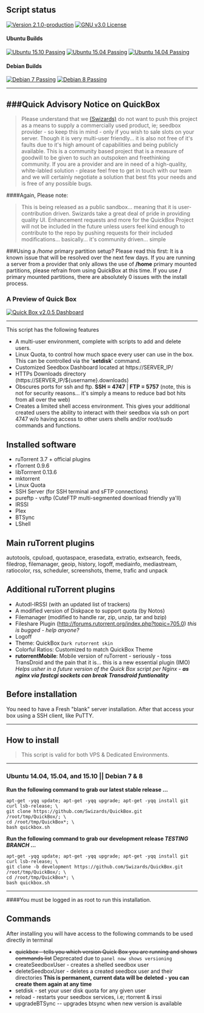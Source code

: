 

## Script status

[![Version 2.1.0-production](https://img.shields.io/badge/version-2.1.0-674172.svg?style=flat-square)](https://jmsolodesigns.com/code-projects/quick-box/seedbox-installer)
[![GNU v3.0 License](https://img.shields.io/badge/license-GNU%20v3.0%20License-blue.svg?style=flat-square)](https://github.com/Swizards/QuickBox/blob/master/LICENSE.md)

#### Ubuntu Builds
[![Ubuntu 15.10 Passing](https://img.shields.io/badge/Ubuntu%2015.10-passing-brightgreen.svg?style=flat-square)](https://jmsolodesigns.com/code-projects/quick-box/seedbox-installer)
[![Ubuntu 15.04 Passing](https://img.shields.io/badge/Ubuntu%2015.04-passing-brightgreen.svg?style=flat-square)](https://jmsolodesigns.com/code-projects/quick-box/seedbox-installer)
[![Ubuntu 14.04 Passing](https://img.shields.io/badge/Ubuntu%2014.04-passing-brightgreen.svg?style=flat-square)](https://jmsolodesigns.com/code-projects/quick-box/seedbox-installer)

#### Debian Builds
[![Debian 7 Passing](https://img.shields.io/badge/Debain%207-passing-brightgreen.svg?style=flat-square)](https://jmsolodesigns.com/code-projects/quick-box/seedbox-installer)
[![Debian 8 Passing](https://img.shields.io/badge/Debain%208-passing-brightgreen.svg?style=flat-square)](https://jmsolodesigns.com/code-projects/quick-box/seedbox-installer)

---

###Quick Advisory Notice on QuickBox
---
> Please understand that we [(Swizards)](https://swizards.net) do not want to push this project as a means to supply a commercially used product, ie; seedbox provider - so keep this in mind - only if you wish to sale slots on your server. Though it is very multi-user friendly... it is also not free of it's faults due to it's high amount of capabilities and being publicly available. This is a community based project that is a measure of goodwill to be given to such an outspoken and freethinking community. If you are a provider and are in need of a high-quality, white-labled solution - please feel free to get in touch with our team and we will certainly negotiate a solution that best fits your needs and is free of any possible bugs.

####Again, Please note:
> This is being released as a public sandbox... meaning that it is user-contribution driven. Swizards take a great deal of pride in providing quality UI. Enhancement requests and more for the QuickBox Project will not be included in the future unless users feel kind enough to contribute to the repo by pushing requests for their included modifications... basically... it's community driven... simple


###Using a _/home_ primary partition setup? Please read this first:
It is a known issue that will be resolved over the next few days. If you are running a server from a provider that only allows the use of __/home__ primary mounted partitions, please refrain from using QuickBox at this time. If you use __/__ primary mounted partitions, there are absolutely 0 issues with the install process.


### A Preview of Quick Box
[![Quick Box v2.0.5 Dashboard](https://raw.githubusercontent.com/JMSDOnline/quick-box-assets/master/assets/quickbox-dasboard-youtube-preview.png)](http://www.youtube.com/watch?v=F1344A6YPks)

---

This script has the following features

* A multi-user environment, complete with scripts to add and delete users.
* Linux Quota, to control how much space every user can use in the box. This can be controlled via the '__setdisk__' command.
* Customized Seedbox Dashboard located at https://SERVER_IP/
* HTTPs Downloads directory (https://SERVER_IP/${username}.downloads)
* Obscures ports for ssh and ftp. __SSH = 4747__ | __FTP = 5757__ (note, this is not for security reasons... it's simply a means to reduce bad bot hits from all over the web)
* Creates a limited shell access environment. This gives your additional created users the ability to interact with their seedbox via ssh on port 4747 w/o having access to other users shells and/or root/sudo commands and functions.

## Installed software
* ruTorrent 3.7 + official plugins
* rTorrent 0.9.6
* libTorrrent 0.13.6
* mktorrent
* Linux Quota
* SSH Server (for SSH terminal and sFTP connections)
* pureftp - vsftp (CuteFTP multi-segmented download friendly ya'll)
* IRSSI
* Plex
* BTSync
* LShell

## Main ruTorrent plugins
autotools, cpuload, quotaspace, erasedata, extratio, extsearch, feeds, filedrop, filemanager, geoip, history, logoff, mediainfo, mediastream, ratiocolor, rss, scheduler, screenshots, theme, trafic and unpack

## Additional ruTorrent plugins
* Autodl-IRSSI (with an updated list of trackers)
* A modified version of Diskpace to support quota (by Notos)
* Filemanager (modified to handle rar, zip, unzip, tar and bzip)
* Fileshare Plugin (http://forums.rutorrent.org/index.php?topic=705.0) _this is bugged - help anyone?_
* Logoff
* Theme: QuickBox ``Dark rutorrent skin``
* Colorful Ratios: Customized to match QuickBox Theme
* __rutorrentMobile__: Mobile version of ruTorrent - seriously - toss TransDroid and the pain that it is... this is a new essential plugin (IMO) _Helps usher in a future version of the Quick Box script per Nginx - **as nginx via fastcgi sockets can break Transdroid funtionality**_

## Before installation
You need to have a Fresh "blank" server installation.
After that access your box using a SSH client, like PuTTY.

---



## How to install
> This script is valid for both VPS & Dedicated Environments.

---

### Ubuntu 14.04, 15.04, and 15.10 || Debian 7 & 8

**Run the following command to grab our latest stable release ...**
```
apt-get -yqq update; apt-get -yqq upgrade; apt-get -yqq install git curl lsb-release; \
git clone https://github.com/Swizards/QuickBox.git /root/tmp/QuickBox/; \
cd /root/tmp/QuickBox*; \
bash quickbox.sh

```

**Run the following command to grab our development release _TESTING BRANCH_ ...**
```
apt-get -yqq update; apt-get -yqq upgrade; apt-get -yqq install git curl lsb-release; \
git clone -b development https://github.com/Swizards/QuickBox.git /root/tmp/QuickBox/; \
cd /root/tmp/QuickBox*; \
bash quickbox.sh

```

---



####You must be logged in as root to run this installation.

## Commands
After installing you will have access to the following commands to be used directly in terminal

* ~~quickbox - tells you which version Quick Box you are running and shows commands list~~ Deprecated due to ``panel now shows versioning``
* createSeedboxUser - creates a shelled seedbox user
* deleteSeedboxUser - deletes a created seedbox user and their directories **This is permanent, current data will be deleted - you can create them again at any time**
* setdisk - set your user disk quota for any given user
* reload - restarts your seedbox services, i.e; rtorrent & irssi
* upgradeBTSync -- upgrades btsync when new version is available
